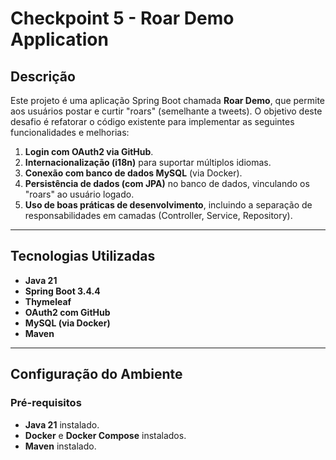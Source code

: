 # Checkpoint 5 - Roar Demo Application

## Descrição
Este projeto é uma aplicação Spring Boot chamada **Roar Demo**, que permite aos usuários postar e curtir "roars" (semelhante a tweets). O objetivo deste desafio é refatorar o código existente para implementar as seguintes funcionalidades e melhorias:

1. **Login com OAuth2 via GitHub**.
2. **Internacionalização (i18n)** para suportar múltiplos idiomas.
3. **Conexão com banco de dados MySQL** (via Docker).
4. **Persistência de dados (com JPA)** no banco de dados, vinculando os "roars" ao usuário logado.
5. **Uso de boas práticas de desenvolvimento**, incluindo a separação de responsabilidades em camadas (Controller, Service, Repository).

---

## Tecnologias Utilizadas
- **Java 21**
- **Spring Boot 3.4.4**
- **Thymeleaf**
- **OAuth2 com GitHub**
- **MySQL (via Docker)**
- **Maven**

---

## Configuração do Ambiente

### Pré-requisitos
- **Java 21** instalado.
- **Docker** e **Docker Compose** instalados.
- **Maven** instalado.